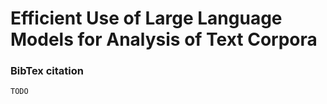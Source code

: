 # Efficient Use of Large Language Models for Analysis of Text Corpora


### BibTex citation
```
TODO
```

